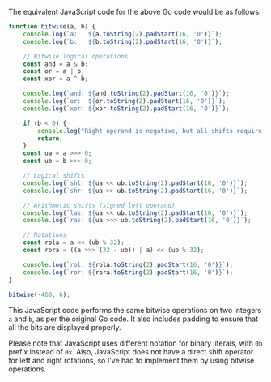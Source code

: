 The equivalent JavaScript code for the above Go code would be as follows:

```javascript
function bitwise(a, b) {
    console.log(`a:   ${a.toString(2).padStart(16, '0')}`);
    console.log(`b:   ${b.toString(2).padStart(16, '0')}`);

    // Bitwise logical operations
    const and = a & b;
    const or = a | b;
    const xor = a ^ b;

    console.log(`and: ${and.toString(2).padStart(16, '0')}`);
    console.log(`or:  ${or.toString(2).padStart(16, '0')}`);
    console.log(`xor: ${xor.toString(2).padStart(16, '0')}`);

    if (b < 0) {
        console.log("Right operand is negative, but all shifts require an unsigned right operand (shift distance).");
        return;
    }
    const ua = a >>> 0;
    const ub = b >>> 0;

    // Logical shifts
    console.log(`shl: ${ua << ub.toString(2).padStart(16, '0')}`);
    console.log(`shr: ${ua >> ub.toString(2).padStart(16, '0')}`);

    // Arithmetic shifts (signed left operand)
    console.log(`las: ${ua << ub.toString(2).padStart(16, '0')}`);
    console.log(`ras: ${ua >>> ub.toString(2).padStart(16, '0')}`);

    // Rotations
    const rola = a << (ub % 32);
    const rora = ((a >>> (32 - ub)) | a) << (ub % 32);

    console.log(`rol: ${rola.toString(2).padStart(16, '0')}`);
    console.log(`ror: ${rora.toString(2).padStart(16, '0')}`);
}
  
bitwise(-460, 6);
```

This JavaScript code performs the same bitwise operations on two integers `a` and `b`, as per the original Go code. It also includes padding to ensure that all the bits are displayed properly.

Please note that JavaScript uses different notation for binary literals, with `0b` prefix instead of `0x`. Also, JavaScript does not have a direct shift operator for left and right rotations, so I've had to implement them by using bitwise operations.
